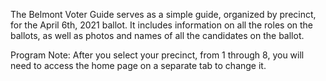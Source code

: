 The Belmont Voter Guide serves as a simple guide, organized by precinct, for the April 6th, 2021 ballot. It includes information on all the roles on the ballots, as well as photos and names of all the candidates on the ballot.

Program Note: After you select your precinct, from 1 through 8, you will need to access the home page on a separate tab to change it.
